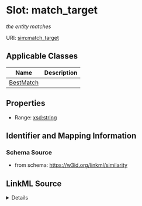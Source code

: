 # Slot: match_target
_the entity matches_


URI: [sim:match_target](https://w3id.org/linkml/similarity/match_target)



<!-- no inheritance hierarchy -->




## Applicable Classes

| Name | Description |
| --- | --- |
[BestMatch](BestMatch.md) | 






## Properties

* Range: [xsd:string](http://www.w3.org/2001/XMLSchema#string)







## Identifier and Mapping Information







### Schema Source


* from schema: https://w3id.org/linkml/similarity




## LinkML Source

<details>
```yaml
name: match_target
description: the entity matches
from_schema: https://w3id.org/linkml/similarity
rank: 1000
alias: match_target
owner: BestMatch
domain_of:
- BestMatch
range: string

```
</details>